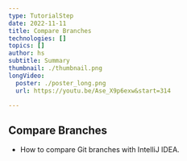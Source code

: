 ```yaml
---
type: TutorialStep
date: 2022-11-11
title: Compare Branches
technologies: []
topics: []
author: hs
subtitle: Summary
thumbnail: ./thumbnail.png
longVideo:
  poster: ./poster_long.png
  url: https://youtu.be/Ase_X9p6exw&start=314

---
```


## Compare Branches

* How to compare Git branches with IntelliJ IDEA.
